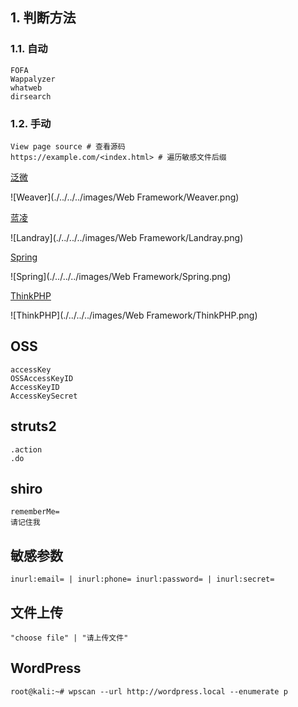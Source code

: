 ## 1. 判断方法

### 1.1. 自动

```
FOFA
Wappalyzer
whatweb
dirsearch
```

### 1.2. 手动

```
View page source # 查看源码
https://example.com/<index.html> # 遍历敏感文件后缀
```

[泛微](https://www.weaver.com.cn/)

![Weaver](./../../../images/Web Framework/Weaver.png)

[蓝凌](https://www.landray.com.cn/)

![Landray](./../../../images/Web Framework/Landray.png)

[Spring](https://spring.io/)

![Spring](./../../../images/Web Framework/Spring.png)

[ThinkPHP](https://www.thinkphp.cn/)

![ThinkPHP](./../../../images/Web Framework/ThinkPHP.png)

## OSS

```
accessKey
OSSAccessKeyID
AccessKeyID
AccessKeySecret
```

## struts2

```
.action
.do
```

## shiro

```
rememberMe=
请记住我
```

## 敏感参数

```
inurl:email= | inurl:phone= inurl:password= | inurl:secret=
```

## 文件上传

```
"choose file" | "请上传文件"
```

## WordPress

```
root@kali:~# wpscan --url http://wordpress.local --enumerate p
```

